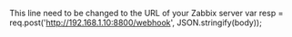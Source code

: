 This line need to be changed to the URL of your Zabbix server
    var resp = req.post('http://192.168.1.10:8800/webhook', JSON.stringify(body));